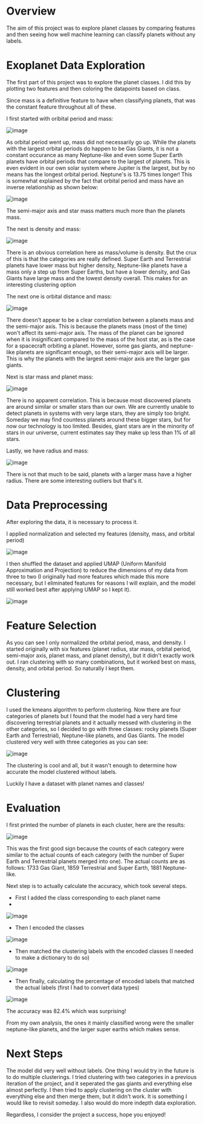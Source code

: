 # Overview

The aim of this project was to explore planet classes by comparing features and then seeing how well machine learning can classify planets without any labels. 

# Exoplanet Data Exploration

The first part of this project was to explore the planet classes. I did this by plotting two features and then coloring the datapoints based on class. 

Since mass is a definitive feature to have when classifying planets, that was the constant feature throughout all of these. 

I first started with oribital period and mass: 

![image](https://github.com/DylanBerger/Exoplanet-exploration/assets/82914031/ea9eab3c-dab6-48e7-a35c-46825360499e)

As orbital period went up, mass did not necessarily go up. While the planets with the largest orbital periods do happen to be Gas Giants, it is not a constant occurance as many Neptune-like and even some Super Earth planets have orbital periods that compare to the largest of planets. This is even evident in our own solar system where Jupiter is the largest, but by no means has the longest orbital period. Neptune's is 13.75 times longer! This is somewhat explained by the fact that orbital period and mass have an inverse relationship as shown below: 

![image](https://github.com/DylanBerger/Exoplanet-exploration/assets/82914031/2ee5532a-f078-4e21-ab82-253403e043d1)

The semi-major axis and star mass matters much more than the planets mass. 

The next is density and mass:

![image](https://github.com/DylanBerger/Exoplanet-exploration/assets/82914031/e01e5382-01c3-4efd-a92b-9c60185f3d87)

There is an obvious correlation here as mass/volume is density. But the crux of this is that the categories are really defined. Super Earth and Terrestrial planets have lower mass but higher density, Neptune-like planets have a mass only a step up from Super Earths, but have a lower density, and Gas Giants have large mass and the lowest density overall. This makes for an interesting clustering option

The next one is orbital distance and mass:

![image](https://github.com/DylanBerger/Exoplanet-exploration/assets/82914031/3552cc1a-c368-4a74-91d4-34069db00256)

There doesn't appear to be a clear correlation between a planets mass and the semi-major axis. This is because the planets mass (most of the time) won't affect its semi-major axis. The mass of the planet can be ignored when it is insignificant compared to the mass of the host star, as is the case for a spacecraft orbiting a planet. However, some gas giants, and neptune-like planets are significant enough, so their semi-major axis will be larger. This is why the planets with the largest semi-major axis are the larger gas giants. 

Next is star mass and planet mass:

![image](https://github.com/DylanBerger/Exoplanet-exploration/assets/82914031/9fb63d06-db1f-45c1-8c32-de544036fb45)

There is no apparent correlation. This is because most discovered planets are around similar or smaller stars than our own. We are currently unable to detect planets in systems with very large stars, they are simply too bright. Someday we may find countess planets around these bigger stars, but for now our technology is too limited. Besides, giant stars are in the minority of stars in our universe, current estimates say they make up less than 1% of all stars. 

Lastly, we have radius and mass: 

![image](https://github.com/DylanBerger/Exoplanet-exploration/assets/82914031/717dae81-6520-4020-8cd5-6d01dd565b87)

There is not that much to be said, planets with a larger mass have a higher radius. There are some interesting outliers but that's it.

# Data Preprocessing

After exploring the data, it is necessary to process it. 

I applied normalization and selected my features (density, mass, and orbital period)

![image](https://github.com/DylanBerger/Exoplanet-exploration/assets/82914031/22ddf185-1cf1-4288-b7db-801cedd28f1b)

I then shuffled the dataset and applied UMAP (Uniform Manifold Approximation and Projection) to reduce the dimensions of my data from three to two (I originally had more features which made this more necessary, but I eliminated features for reasons I will explain, and the model still worked best after applying UMAP so I kept it). 

![image](https://github.com/DylanBerger/Exoplanet-exploration/assets/82914031/2354a26e-6ff8-4c80-a4f7-983119d46c96)

# Feature Selection

As you can see I only normalized the orbital period, mass, and density. I started originally with six features (planet radius, star mass, orbital period, semi-major axis, planet mass, and planet density), but it didn't exactly work out. I ran clustering with so many combinations, but it worked best on mass, density, and orbital period. So naturally I kept them.

# Clustering 

I used the kmeans algorithm to perform clustering. Now there are four categories of planets but I found that the model had a very hard time discovering terrestrial planets and it actually messed with clustering in the other categories, so I decided to go with three classes: rocky planets (Super Earth and Terrestrial), Neptune-like planets, and Gas Giants. The model clustered very well with three categories as you can see: 

![image](https://github.com/DylanBerger/Exoplanet-exploration/assets/82914031/c9eee9d0-1f24-4711-aa49-aa33e519559c)

The clustering is cool and all, but it wasn't enough to determine how accurate the model clustered without labels.

Luckily I have a dataset with planet names and classes!

# Evaluation 

I first printed the number of planets in each cluster, here are the results: 

![image](https://github.com/DylanBerger/Exoplanet-exploration/assets/82914031/12162f25-5a35-449e-a874-3c3de1ca2f43)

This was the first good sign because the counts of each category were similar to the actual counts of each category (with the number of Super Earth and Terrestrial planets merged into one). The actual counts are as follows: 1733 Gas Giant, 1859 Terrestrial and Super Earth, 1881 Neptune-like. 

Next step is to actually calculate the accuracy, which took several steps.

- First I added the class corresponding to each planet name
- 
![image](https://github.com/DylanBerger/Exoplanet-exploration/assets/82914031/dc827d1f-668a-4abc-b1c5-8dc344d7e83d)

- Then I encoded the classes 

![image](https://github.com/DylanBerger/Exoplanet-exploration/assets/82914031/a025113e-aac2-4c6e-979d-97f87cd1b7c2)

- Then matched the clustering labels with the encoded classes (I needed to make a dictionary to do so)

![image](https://github.com/DylanBerger/Exoplanet-exploration/assets/82914031/045d516b-c083-4753-b84c-18e0b0114549)

- Then finally, calculating the percentage of encoded labels that matched the actual labels (first I had to convert data types)

![image](https://github.com/DylanBerger/Exoplanet-exploration/assets/82914031/d94283e2-2569-40ae-92fb-c75f4dc352d3)

The accuracy was 82.4% which was surprising!

From my own analysis, the ones it mainly classified wrong were the smaller neptune-like planets, and the larger super earths which makes sense.

# Next Steps

The model did very well without labels. One thing I would try in the future is to do multiple clusterings. I tried clustering with two categories in a previous iteration of the project, and it seperated the gas giants and everything else almost perfectly. I then tried to apply clustering on the cluster with everything else and then merge them, but it didn't work. It is something I would like to revisit someday. I also would do more indepth data exploration.

Regardless, I consider the project a success, hope you enjoyed!

